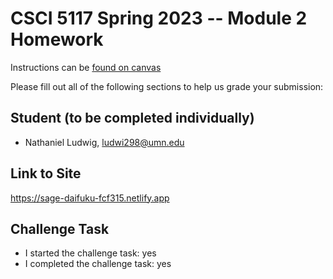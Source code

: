 # CSCI 5117 Spring 2023 -- Module 2 Homework


Instructions can be [found on canvas](https://canvas.umn.edu/courses/355584/pages/homework-2)

Please fill out all of the following sections to help us grade your submission:

## Student (to be completed individually)

* Nathaniel Ludwig, ludwi298@umn.edu

## Link to Site

https://sage-daifuku-fcf315.netlify.app

## Challenge Task

* I started the challenge task: yes
* I completed the challenge task: yes

